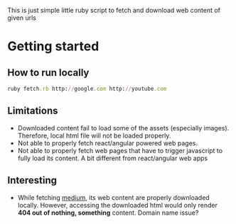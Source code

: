 This is just simple little ruby script to fetch and download web content of given urls

# Getting started

## How to run locally

```ruby
ruby fetch.rb http://google.com http://youtube.com
```

## Limitations

- Downloaded content fail to load some of the assets (especially images). Therefore, local html file will not be loaded properly.
- Not able to properly fetch react/angular powered web pages.
- Not able to properly fetch web pages that have to trigger javascript to fully load its content. A bit different from react/angular web apps

## Interesting

- While fetching [medium](https://medium.com), its web content are properly downloaded locally. However, accessing the downloaded html would only render **404 out of nothing, something** content. Domain name issue?
